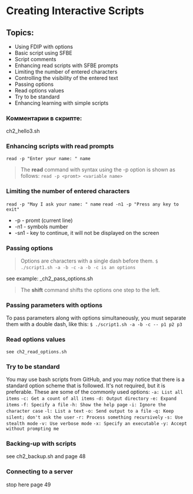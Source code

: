 # Creating Interactive Scripts

## Topics:

- Using FDIP with options
- Basic script using SFBE
- Script comments
- Enhancing read scripts with SFBE prompts
- Limiting the number of entered characters
- Controlling the visibility of the entered text
- Passing options
- Read options values
- Try to be standard
- Enhancing learning with simple scripts

### Комментарии в скрипте:
ch2_hello3.sh

### Enhancing scripts with read prompts
`read -p "Enter your name: " name`

>The __read__ command with syntax using the -p option is shown as follows:
`read -p <promt> <variable name>`

### Limiting the number of entered characters
`read -p "May I ask your name: " name`
`read -n1 -p "Press any key to exit"`
- -p - promt (current line)
- -n1 - symbols number
- -sn1 -  key to continue, it will not be displayed on the screen

### Passing options
>Options are characters with a single dash before them.
`$ ./script1.sh -a -b -c`
`-a -b -c is an options`

see example: _ch2_pass_options.sh

>The __shift__ command shifts the options one step to the left.

### Passing parameters with options
To pass parameters along with options simultaneously, you must separate them with a
double dash, like this:
`$ ./script1.sh -a -b -c -- p1 p2 p3`

### Read options values

`see ch2_read_options.sh`

### Try to be standard
You may use bash scripts from GitHub, and you may notice that there is a standard option
scheme that is followed. It's not required, but it is preferable.
These are some of the commonly used options:
`-a: List all items`
`-c: Get a count of all items`
`-d: Output directory`
`-e: Expand items`
`-f: Specify a file`
`-h: Show the help page`
`-i: Ignore the character case`
`-l: List a text`
`-o: Send output to a file`
`-q: Keep silent; don't ask the user`
`-r: Process something recursively`
`-s: Use stealth mode`
`-v: Use verbose mode`
`-x: Specify an executable`
`-y: Accept without prompting me`

### Backing-up with scripts
see ch2_backup.sh and page 48

### Connecting to a server
stop here page 49

